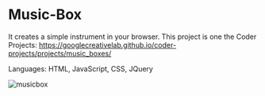 # Music-Box
It creates a simple instrument in your browser.
This project is one the Coder Projects:
https://googlecreativelab.github.io/coder-projects/projects/music_boxes/

Languages: HTML, JavaScript, CSS, JQuery

![musicbox](https://user-images.githubusercontent.com/24896690/31669006-c44544c6-b321-11e7-9728-23384acf3652.jpg)

